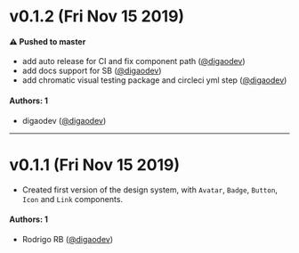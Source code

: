 # v0.1.2 (Fri Nov 15 2019)

#### ⚠️  Pushed to master

- add auto release for CI and fix component path  ([@digaodev](https://github.com/digaodev))
- add docs support for SB  ([@digaodev](https://github.com/digaodev))
- add chromatic visual testing package and circleci yml step  ([@digaodev](https://github.com/digaodev))

#### Authors: 1

- digaodev ([@digaodev](https://github.com/digaodev))

---

# v0.1.1 (Fri Nov 15 2019)

- Created first version of the design system, with `Avatar`, `Badge`, `Button`, `Icon` and `Link` components.

#### Authors: 1

- Rodrigo RB ([@digaodev](https://github.com/digaodev))
